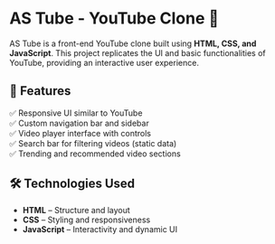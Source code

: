 # AS Tube - YouTube Clone 🎥

AS Tube is a front-end YouTube clone built using **HTML, CSS, and JavaScript**. This project replicates the UI and basic functionalities of YouTube, providing an interactive user experience.

## 📌 Features

✅ Responsive UI similar to YouTube  
✅ Custom navigation bar and sidebar  
✅ Video player interface with controls  
✅ Search bar for filtering videos (static data)  
✅ Trending and recommended video sections  

## 🛠️ Technologies Used

- **HTML** – Structure and layout  
- **CSS** – Styling and responsiveness  
- **JavaScript** – Interactivity and dynamic UI  


